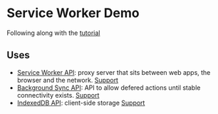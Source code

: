 # Service Worker Demo
Following along with the [tutorial](https://www.youtube.com/watch?v=ksXwaWHCW6k)

## Uses
+ [Service Worker API](https://developer.mozilla.org/en-US/docs/Web/API/Service_Worker_API): proxy server that sits between web apps, the browser and the network.
[Support](https://caniuse.com/#feat=serviceworkers)
+ [Background Sync API](https://developers.google.com/web/updates/2015/12/background-sync): API to allow defered actions until stable connectivity exists.
[Support](https://caniuse.com/#feat=background-sync)
+ [IndexedDB API](https://developer.mozilla.org/en-US/docs/Web/API/IndexedDB_API): client-side storage
[Support](https://caniuse.com/#feat=indexeddb)